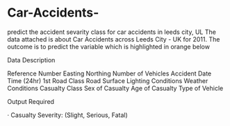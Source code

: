 # Car-Accidents-
predict the accident sevarity class for car accidents in leeds city, UL
The data attached is about Car Accidents across Leeds City - UK for 2011.  The outcome is to predict the variable which is highlighted in orange below

 

Data Description

Reference Number
Easting
Northing
Number of Vehicles
Accident Date
Time (24hr)
1st Road Class
Road Surface
Lighting Conditions
Weather Conditions
Casualty Class
Sex of Casualty
Age of Casualty
Type of Vehicle
 

Output Required

·        Casualty Severity: (Slight, Serious, Fatal) 
